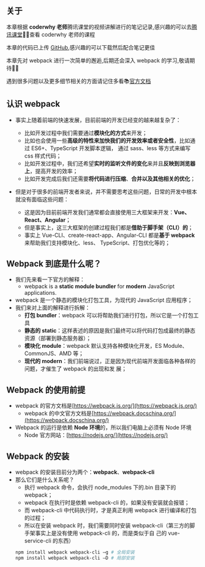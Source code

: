 
## 关于

本章根据 **coderwhy 老师**腾讯课堂的视频讲解进行的笔记记录,感兴趣的可以去[腾讯课堂](https://ke.qq.com/course/3453141):tada::tada:查看 coderwhy 老师的课程

本章的代码已上传 [GitHub](https://github.com/likesandy/learn-webpack),感兴趣的可以下载然后配合笔记更佳

本章先对 webpack 进行一次简单的邂逅,后期还会深入 webpack 的学习,敬请期待:rose::rose:

遇到很多问题以及更多细节相关的方面请记住多看:books:[官方文档](https://webpack.docschina.org/)

## 认识 webpack

- 事实上随着前端的快速发展，目前前端的开发已经变的越来越复杂了：

  - 比如开发过程中我们需要通过**模块化的方式**来开发；
  - 比如也会使用一些**高级的特性来加快我们的开发效率或者安全性**，比如通过 ES6+、TypeScript 开发脚本逻辑，
    通过 sass、less 等方式来编写 css 样式代码；
  - 比如开发过程中，我们还希望**实时的监听文件的变化**来并且**反映到浏览器上**，提高开发的效率；
  - 比如开发完成后我们还需要**将代码进行压缩**、**合并以及其他相关的优化**；

- 但是对于很多的前端开发者来说，并不需要思考这些问题，日常的开发中根本就没有面临这些问题：
  - 这是因为目前前端开发我们通常都会直接使用三大框架来开发：**Vue、React、Angular**；
  - 但是事实上，这三大框架的创建过程我们都是**借助于脚手架（CLI）的**；
  - 事实上 Vue-CLI、create-react-app、Angular-CLI 都是**基于 webpack** 来帮助我们支持模块化、less、
    TypeScript、打包优化等的；

## Webpack 到底是什么呢？

- 我们先来看一下官方的解释：
  - webpack is a **static module bundler** for **modern** JavaScript applications.
- webpack 是一个静态的模块化打包工具，为现代的 JavaScript 应用程序；
- 我们来对上面的解释进行拆解：
  - **打包 bundler**：webpack 可以将帮助我们进行打包，所以它是一个打包工具
  - **静态的 static**：这样表述的原因是我们最终可以将代码打包成最终的静态资源（部署到静态服务器）；
  - **模块化 module**：webpack 默认支持各种模块化开发，ES Module、CommonJS、AMD 等；
  - **现代的 modern**：我们前端说过，正是因为现代前端开发面临各种各样的问题，才催生了 webpack 的出现和发
    展；

## Webpack 的使用前提

- webpack 的官方文档是[https://webpack.js.org/](https://webpack.js.org/)
  - webpack 的中文官方文档是[https://webpack.docschina.org/](https://webpack.docschina.org/)
- Webpack 的运行是依赖 **Node 环境**的，所以我们电脑上必须有 Node 环境
  - Node 官方网站：[https://nodejs.org/](https://nodejs.org/)

## Webpack 的安装

- webpack 的安装目前分为两个：**webpack**、**webpack-cli**
- 那么它们是什么关系呢？
  - 执行 webpack 命令，会执行 node_modules 下的.bin 目录下的 webpack；
  - webpack 在执行时是依赖 webpack-cli 的，如果没有安装就会报错；
  - 而 webpack-cli 中代码执行时，才是真正利用 webpack 进行编译和打包的过程；
  - 所以在安装 webpack 时，我们需要同时安装 webpack-cli（第三方的脚手架事实上是没有使用 webpack-cli 的，而是类似于自
    己的 vue-service-cli 的东西）
  ```sh
  npm install webpack webpack-cli –g # 全局安装
  npm install webpack webpack-cli –D # 局部安装
  ```
